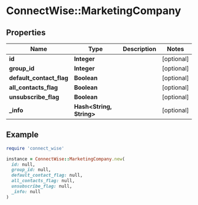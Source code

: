 # ConnectWise::MarketingCompany

## Properties

| Name | Type | Description | Notes |
| ---- | ---- | ----------- | ----- |
| **id** | **Integer** |  | [optional] |
| **group_id** | **Integer** |  | [optional] |
| **default_contact_flag** | **Boolean** |  | [optional] |
| **all_contacts_flag** | **Boolean** |  | [optional] |
| **unsubscribe_flag** | **Boolean** |  | [optional] |
| **_info** | **Hash&lt;String, String&gt;** |  | [optional] |

## Example

```ruby
require 'connect_wise'

instance = ConnectWise::MarketingCompany.new(
  id: null,
  group_id: null,
  default_contact_flag: null,
  all_contacts_flag: null,
  unsubscribe_flag: null,
  _info: null
)
```

